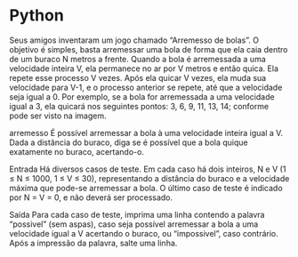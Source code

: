 # Python
Seus amigos inventaram um jogo chamado “Arremesso de bolas”. O objetivo é simples, basta arremessar uma bola de forma que ela caia dentro de um buraco N metros a frente.
Quando a bola é arremessada a uma velocidade inteira V, ela permanece no ar por V metros e então quica. Ela repete esse processo V vezes. Após ela quicar V vezes, ela muda sua velocidade para V-1, e o processo anterior se repete, até que a velocidade seja igual a 0.
Por exemplo, se a bola for arremessada a uma velocidade igual a 3, ela quicará nos seguintes pontos: 3, 6, 9, 11, 13, 14; conforme pode ser visto na imagem.

arremesso
É possível arremessar a bola à uma velocidade inteira igual a V. Dada a distância do buraco, diga se é possível que a bola quique exatamente no buraco, acertando-o.

Entrada
Há diversos casos de teste. Em cada caso há dois inteiros, N e V (1 ≤ N ≤ 1000, 1 ≤ V ≤ 30), representando a distância do buraco e a velocidade máxima que pode-se arremessar a bola. O último caso de teste é indicado por N = V = 0, e não deverá ser processado.

Saída
Para cada caso de teste, imprima uma linha contendo a palavra “possivel” (sem aspas), caso seja possível arremessar a bola a uma velocidade igual a V acertando o buraco, ou “impossivel”, caso contrário. Após a impressão da palavra, salte uma linha.
